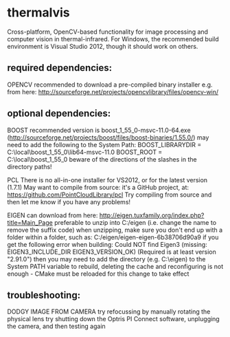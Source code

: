 thermalvis
==========

Cross-platform, OpenCV-based functionality for image processing and computer vision in thermal-infrared.
For Windows, the recommended build environment is Visual Studio 2012, though it should work on others.

required dependencies:
----------------------

OPENCV
	recommended to download a pre-compiled binary installer e.g. from here: http://sourceforge.net/projects/opencvlibrary/files/opencv-win/

optional dependencies:
----------------------

BOOST
	recommended version is boost_1_55_0-msvc-11.0-64.exe (http://sourceforge.net/projects/boost/files/boost-binaries/1.55.0/)
	may need to add the following to the System Path: 
		BOOST_LIBRARYDIR = C:\local\boost_1_55_0\lib64-msvc-11.0
		BOOST_ROOT = C:\local\boost_1_55_0
	beware of the directions of the slashes in the directory paths!

PCL
	There is no all-in-one installer for VS2012, or for the latest version (1.7.1)
	May want to compile from source:
		it's a GitHub project, at: https://github.com/PointCloudLibrary/pcl
	Try compiling from source and then let me know if you have any problems!

EIGEN
	can download from here: http://eigen.tuxfamily.org/index.php?title=Main_Page
	preferable to unzip into C:/eigen (i.e. change the name to remove the suffix code)
		when unzipping, make sure you don't end up with a folder within a folder, such as: C:/eigen/eigen-eigen-6b38706d90a9
	if you get the following error when building:
		Could NOT find Eigen3 (missing:  EIGEN3_INCLUDE_DIR EIGEN3_VERSION_OK) (Required is at least version "2.91.0")
	then you may need to add the directory (e.g. C:\eigen) to the System PATH variable
	to rebuild, deleting the cache and reconfiguring is not enough - CMake must be reloaded for this change to take effect
	
troubleshooting:
----------------

DODGY IMAGE FROM CAMERA
	try refocussing by manually rotating the physical lens
	try shutting down the Optris PI Connect software, unplugging the camera, and then testing again
